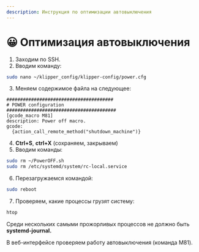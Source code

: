 ```yaml
---
description: Инструкция по оптимизации автовыключения
---
```


# 😀 Оптимизация автовыключения

1. Заходим по SSH.
2. Вводим команду:

```bash
sudo nano ~/klipper_config/klipper-config/power.cfg
```

3. Меняем содержимое файла на следующее:

```django
#######################################
# POWER configuration
########################################
[gcode_macro M81]
description: Power off macro.
gcode:
  {action_call_remote_method("shutdown_machine")}
```

4. **Ctrl+S**, **ctrl+X** (сохраняем, закрываем)
5. Вводим команды:

```bash
sudo rm ~/PowerOFF.sh
sudo rm /etc/systemd/system/rc-local.service
```

6. Перезагружаемся командой:

```bash
sudo reboot
```

7. Проверяем, какие процессы грузят систему:

```bash
htop
```

Cреди нескольких самыми прожорливых процессов не должно быть **systemd-journal.**

В веб-интерфейсе проверяем работу автовыключения (команда M81).
